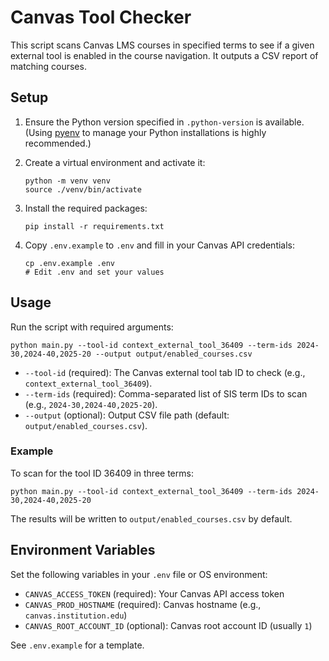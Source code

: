 # Canvas Tool Checker


This script scans Canvas LMS courses in specified terms to see if a given external tool is enabled in the course navigation. It outputs a CSV report of matching courses.

## Setup

1. Ensure the Python version specified in `.python-version` is available. (Using [pyenv](https://github.com/pyenv/pyenv) to manage your Python installations is highly recommended.)

2. Create a virtual environment and activate it:
   ```shell
   python -m venv venv
   source ./venv/bin/activate
   ```

3. Install the required packages:
   ```shell
   pip install -r requirements.txt
   ```

4. Copy `.env.example` to `.env` and fill in your Canvas API credentials:
   ```shell
   cp .env.example .env
   # Edit .env and set your values
   ```

## Usage

Run the script with required arguments:

```shell
python main.py --tool-id context_external_tool_36409 --term-ids 2024-30,2024-40,2025-20 --output output/enabled_courses.csv
```

- `--tool-id` (required): The Canvas external tool tab ID to check (e.g., `context_external_tool_36409`).
- `--term-ids` (required): Comma-separated list of SIS term IDs to scan (e.g., `2024-30,2024-40,2025-20`).
- `--output` (optional): Output CSV file path (default: `output/enabled_courses.csv`).

### Example

To scan for the tool ID 36409 in three terms:

```shell
python main.py --tool-id context_external_tool_36409 --term-ids 2024-30,2024-40,2025-20
```

The results will be written to `output/enabled_courses.csv` by default.

## Environment Variables

Set the following variables in your `.env` file or OS environment:

- `CANVAS_ACCESS_TOKEN` (required): Your Canvas API access token
- `CANVAS_PROD_HOSTNAME` (required): Canvas hostname (e.g., `canvas.institution.edu`)
- `CANVAS_ROOT_ACCOUNT_ID` (optional): Canvas root account ID (usually `1`)

See `.env.example` for a template.

